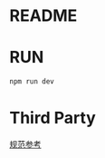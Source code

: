 # README 
# RUN
```bash
npm run dev
```
# Third Party
[规范参考](https://github.com/yokots/react-ts-demo/issues/1)